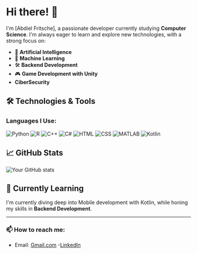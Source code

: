 # Hi there! 👋

I'm [Abdiel Fritsche], a passionate developer currently studying **Computer Science**. I'm always eager to learn and explore new technologies, with a strong focus on:

- 🤖 **Artificial Intelligence**
- 🧠 **Machine Learning**
- 🛠️ **Backend Development**
- 🎮 **Game Development with Unity**
- **CiberSecurity**

## 🛠️ Technologies & Tools

### Languages I Use:
![Python](https://img.shields.io/badge/-Python-3776AB?style=flat&logo=python&logoColor=white)
![R](https://img.shields.io/badge/-R-276DC3?style=flat&logo=r&logoColor=white)
![C++](https://img.shields.io/badge/-C++-00599C?style=flat&logo=c%2B%2B&logoColor=white)
![C#](https://img.shields.io/badge/-C%23-239120?style=flat&logo=c-sharp&logoColor=white)
![HTML](https://img.shields.io/badge/-HTML5-E34F26?style=flat&logo=html5&logoColor=white)
![CSS](https://img.shields.io/badge/-CSS3-1572B6?style=flat&logo=css3&logoColor=white)
![MATLAB](https://img.shields.io/badge/-MATLAB-0076A8?style=flat&logo=mathworks&logoColor=white)
![Kotlin](https://img.shields.io/badge/-Kotlin-0095D5?style=flat&logo=kotlin&logoColor=white)

## 📈 GitHub Stats

![Your GitHub stats](https://github-readme-stats.vercel.app/api?username=AbdielFritsche&show_icons=true&theme=radical)

## 🌱 Currently Learning

I'm currently diving deep into Mobile development with Kotlin, while honing my skills in **Backend Development**.

---

### 📫 How to reach me:


- Email: [Gmail.com](mailto:abdielfrba003@gmail.com)
-[LinkedIn](https://www.linkedin.com/in/abdiel-fritsche-barajas-7b0504309)


